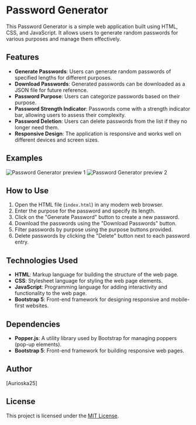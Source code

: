 # Password Generator

This Password Generator is a simple web application built using HTML, CSS, and JavaScript. It allows users to generate random passwords for various purposes and manage them effectively.

## Features

- **Generate Passwords**: Users can generate random passwords of specified lengths for different purposes.
- **Download Passwords**: Generated passwords can be downloaded as a JSON file for future reference.
- **Password Purpose**: Users can categorize passwords based on their purpose.
- **Password Strength Indicator**: Passwords come with a strength indicator bar, allowing users to assess their complexity.
- **Password Deletion**: Users can delete passwords from the list if they no longer need them.
- **Responsive Design**: The application is responsive and works well on different devices and screen sizes.

## Examples
![Password Generator preview 1](https://i.imgur.com/IWOU727.png)
![Password Generator preview 2](https://i.imgur.com/yhhJNm9.png)


## How to Use

1. Open the HTML file (`index.html`) in any modern web browser.
2. Enter the purpose for the password and specify its length.
3. Click on the "Generate Password" button to create a new password.
4. Download the passwords using the "Download Passwords" button.
5. Filter passwords by purpose using the purpose buttons provided.
6. Delete passwords by clicking the "Delete" button next to each password entry.

## Technologies Used

- **HTML**: Markup language for building the structure of the web page.
- **CSS**: Stylesheet language for styling the web page elements.
- **JavaScript**: Programming language for adding interactivity and functionality to the web page.
- **Bootstrap 5**: Front-end framework for designing responsive and mobile-first websites.

## Dependencies

- **Popper.js**: A utility library used by Bootstrap for managing poppers (pop-up elements).
- **Bootstrap 5**: Front-end framework for building responsive web pages.

## Author

[Aurioska25]

## License

This project is licensed under the [MIT License](LICENSE).


